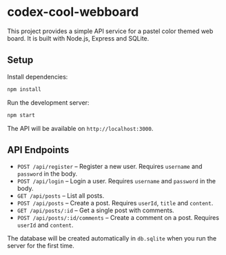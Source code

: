 # codex-cool-webboard

This project provides a simple API service for a pastel color themed web board. It is built with Node.js, Express and SQLite.

## Setup

Install dependencies:

```bash
npm install
```

Run the development server:

```bash
npm start
```

The API will be available on `http://localhost:3000`.

## API Endpoints

- `POST /api/register` – Register a new user. Requires `username` and `password` in the body.
- `POST /api/login` – Login a user. Requires `username` and `password` in the body.
- `GET /api/posts` – List all posts.
- `POST /api/posts` – Create a post. Requires `userId`, `title` and `content`.
- `GET /api/posts/:id` – Get a single post with comments.
- `POST /api/posts/:id/comments` – Create a comment on a post. Requires `userId` and `content`.

The database will be created automatically in `db.sqlite` when you run the server for the first time.
